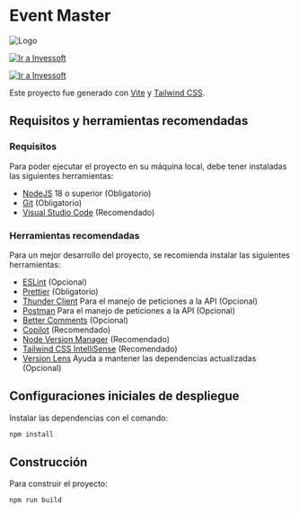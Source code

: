 # Event Master

![Logo](src/assets/Auth/logo.svg)

[![Ir a Invessoft](https://img.shields.io/badge/Ir%20al%20sitio%20de-Produccion-bf0413?style=for-the-badge)]( 'Producción')

[![Ir a Invessoft](https://img.shields.io/badge/Ir%20al%20sitio%20de-Pruebas-0477bf?style=for-the-badge)]( 'Pruebas')

Este proyecto fue generado con [Vite](https://vitejs.dev/) y [Tailwind CSS](https://tailwindcss.com/).

## Requisitos y herramientas recomendadas

### Requisitos

Para poder ejecutar el proyecto en su máquina local, debe tener instaladas las siguientes herramientas:

-   [NodeJS](https://nodejs.org/) 18 o superior (Obligatorio)
-   [Git](https://git-scm.com/) (Obligatorio)
-   [Visual Studio Code](https://code.visualstudio.com/) (Recomendado)

### Herramientas recomendadas

Para un mejor desarrollo del proyecto, se recomienda instalar las siguientes herramientas:

-   [ESLint](https://eslint.org/) (Opcional)
-   [Prettier](https://prettier.io/) (Obligatorio)
-   [Thunder Client](https://www.thunderclient.io/) Para el manejo de peticiones a la API (Opcional)
-   [Postman](https://www.postman.com/) Para el manejo de peticiones a la API (Opcional)
-   [Better Comments](https://marketplace.visualstudio.com/items?itemName=aaron-bond.better-comments) (Opcional)
-   [Copilot](https://marketplace.visualstudio.com/items?itemName=GitHub.copilot) (Recomendado)
-   [Node Version Manager](https://github.com/nvm-sh/nvm) (Recomendado)
-   [Tailwind CSS IntelliSense](https://marketplace.visualstudio.com/items?itemName=bradlc.vscode-tailwindcss) (Recomendado)
-   [Version Lens](https://marketplace.visualstudio.com/items?itemName=pflannery.vscode-versionlens) Ayuda a mantener las dependencias actualizadas (Opcional)

## Configuraciones iniciales de despliegue

Instalar las dependencias con el comando:

```bash
npm install
```

## Construcción

Para construir el proyecto:

```bash
npm run build
```
